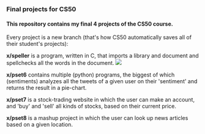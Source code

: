 <h3>Final projects for CS50</h3>


<h4>This repository contains my final 4 projects of the CS50 course.</h4>

Every project is a new branch (that's how CS50 automatically saves all of their student's projects):

<strong>x/speller</strong> is a program, written in C, that imports a library and document and spellchecks all the words in the document.
<img src="./img1.jpg"/>

<strong>x/pset6</strong> contains multiple (python) programs, the biggest of which (sentiments) analyzes all the tweets of a given user on their 'sentiment' and returns the result in a pie-chart.

<strong>x/pset7</strong> is a stock-trading website in which the user can make an account, and 'buy' and 'sell' all kinds of stocks, based on their current price.

<strong>x/pset8</strong> is a mashup project in which the user can look up news articles based on a given location.
